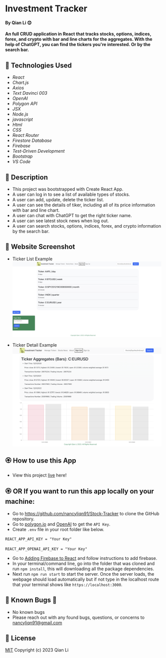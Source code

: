 #  Investment Tracker 

#### By Qian Li 😊

#### An full CRUD application in React that tracks stocks, options, indices, forex, and crypto with bar and line charts for the aggregates. With the help of ChatGPT, you can find the tickers you're interested. Or by the search bar.

## 🌼 Technologies Used

* _React_
* _Chart.js_
* _Axios_
* _Text Davinci 003_
* _OpenAI_
* _Polygon API_
* _JSX_
* _Node.js_
* _javascript_
* _Html_
* _CSS_
* _React Router_
* _Firestore Database_
* _Firebase_
* _Test-Driven Development_
* _Bootstrap_
* _VS Code_

## 🌺 Description

* This project was bootstrapped with Create React App.
* A user can log in to see a list of available types of stocks.
* A user can add, update, delete the ticker list.
* A user can see the details of tiker, including all of its price information with bar and line chart. 
* A user can chat with ChatGPT to get the right ticker name.
* A user can see latest stock news when log out.
* A user can search stocks, options, indices, forex, and crypto information by the search bar.

## 🌻 Website Screenshot

* Ticker List Example
![Screenshot of website](/src/img/screenshot.jpeg)

* Ticker Detail Example
![Screenshot of detail](/src/img/detail.png)

## 🏵️ How to use this App

* View this project [live](investment-tracker-208f1.web.app) here!

## 🏵️ OR If you want to run this app locally on your machine:
* Go to https://github.com/nancyliqn91/Stock-Tracker to clone the GitHub repository.
* Go to [polygon.io]("https://polygon.io/docs/stocks/getting-started") and [OpenAI](https://platform.openai.com/docs/introduction) to get the `API Key`.
* Create `.env` file in your root folder like below.
```
REACT_APP_API_KEY = "Your Key"

REACT_APP_OPENAI_API_KEY = "Your Key"
```
* Go to [Adding Firebase to React](https://www.learnhowtoprogram.com/react/react-with-nosql/adding-firebase-to-react) and follow instructions to add firebase.
* In your terminal/command line, go into the folder that was cloned and run `npm install`, this will downloading all the package dependencies.
* Next run `npm run start` to start the server. Once the server loads, the webpage should load automatically but if not type in the localhost route that your terminal shows like `https://localhost:3000`.

## 🐛 Known Bugs 🐜

* No known bugs
* Please reach out with any found bugs, questions, or concerns to nancyliqn91@gmail.com

## 🪪 License
[MIT](license.txt)
Copyright (c) 2023 Qian Li

